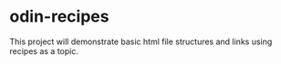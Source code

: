 # odin-recipes
This project will demonstrate basic html file structures and links using recipes as a topic.